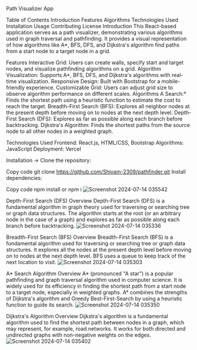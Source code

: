 ﻿Path Visualizer App

Table of Contents
Introduction
Features
Algorithms
Technologies Used
Installation
Usage
Contributing
License
Introduction
This React-based application serves as a path visualizer, demonstrating various algorithms used in graph traversal and pathfinding. It provides a visual representation of how algorithms like A*, BFS, DFS, and Dijkstra's algorithm find paths from a start node to a target node in a grid.

Features
Interactive Grid: Users can create walls, specify start and target nodes, and visualize pathfinding algorithms on a grid.
Algorithm Visualization: Supports A*, BFS, DFS, and Dijkstra's algorithms with real-time visualization.
Responsive Design: Built with Bootstrap for a mobile-friendly experience.
Customizable Grid: Users can adjust grid size to observe algorithm performance on different scales.
Algorithms
A Search:* Finds the shortest path using a heuristic function to estimate the cost to reach the target.
Breadth-First Search (BFS): Explores all neighbor nodes at the present depth before moving on to nodes at the next depth level.
Depth-First Search (DFS): Explores as far as possible along each branch before backtracking.
Dijkstra's Algorithm: Finds the shortest paths from the source node to all other nodes in a weighted graph.


Technologies Used
Frontend: React.js, HTML/CSS, Bootstrap
Algorithms: JavaScript
Deployment: Vercel

Installation ->
Clone the repository:

Copy code
git clone https://github.com/Shivam-2309/pathfinder.git
Install dependencies:

Copy code
npm install or npm i
![Screenshot 2024-07-14 035542](https://github.com/user-attachments/assets/6b7d9883-9522-46a5-81fd-75adbdafeff9)

Depth-First Search (DFS)
Overview
Depth-First Search (DFS) is a fundamental algorithm in graph theory used for traversing or searching tree or graph data structures. The algorithm starts at the root (or an arbitrary node in the case of a graph) and explores as far as possible along each branch before backtracking.
![Screenshot 2024-07-14 035336](https://github.com/user-attachments/assets/fa808c1c-7010-4473-8425-8c4202c62ea5)

Breadth-First Search (BFS)
Overview
Breadth-First Search (BFS) is a fundamental algorithm used for traversing or searching tree or graph data structures. It explores all the nodes at the present depth level before moving on to nodes at the next depth level. BFS uses a queue to keep track of the next location to visit.
![Screenshot 2024-07-14 035303](https://github.com/user-attachments/assets/e448266d-daac-49eb-895d-dfd68d5ba65c)

A* Search Algorithm
Overview
A* (pronounced "A star") is a popular pathfinding and graph traversal algorithm used in computer science. It is widely used for its efficiency in finding the shortest path from a start node to a target node, especially in weighted graphs. A* combines the strengths of Dijkstra's algorithm and Greedy Best-First-Search by using a heuristic function to guide its search.
![Screenshot 2024-07-14 035350](https://github.com/user-attachments/assets/42583a3b-27cd-49f2-b61e-4c2128df3e73)

Dijkstra's Algorithm
Overview
Dijkstra's algorithm is a fundamental algorithm used to find the shortest path between nodes in a graph, which may represent, for example, road networks. It works for both directed and undirected graphs with non-negative weights on the edges.
![Screenshot 2024-07-14 035402](https://github.com/user-attachments/assets/b583b862-3ec2-4fde-8bad-f96c89c220ba)
